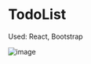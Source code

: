 # TodoList

Used: React, Bootstrap

![image](https://user-images.githubusercontent.com/65786053/155854916-9463758d-55ba-4e3a-b46e-e19301279ec1.png)
